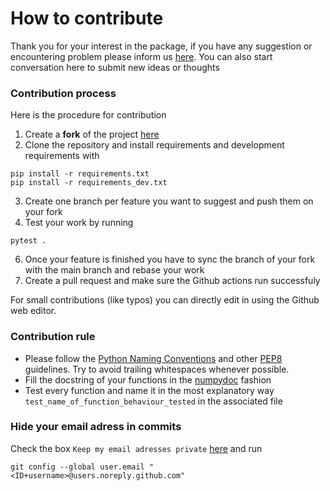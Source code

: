 # How to contribute
Thank you for your interest in the package, if you have any suggestion or encountering problem please inform us [here](https://github.com/eurobios-scb/acrocord/issues). You can also start conversation here to submit new ideas or thoughts


### Contribution process

Here is the procedure for contribution
1. Create a **fork** of the project [here](https://github.com/eurobios-scb/acrocord/fork)
2. Clone the repository and install requirements and development requirements with
```shell 
pip install -r requirements.txt
pip install -r requirements_dev.txt
```
3. Create one branch per feature you want to suggest and push them on your fork
4. Test your work by running 
```shell
pytest .
```
6. Once your feature is finished you have to sync the branch of your fork with the main branch and rebase your work
7. Create a pull request and make sure the Github actions run successfuly

For small contributions (like typos) you can directly edit in using the Github web editor.

### Contribution rule

* Please follow the [Python Naming Conventions](https://pep8.org/#prescriptive-naming-conventions) and other [PEP8](https://pep8.org/) guidelines. Try to avoid trailing whitespaces whenever possible.
* Fill the docstring of your functions in the [numpydoc](https://numpydoc.readthedocs.io/en/latest/) fashion
* Test every function and name it in the most explanatory way `test_name_of_function_behaviour_tested` in the associated file 

### Hide your email adress in commits
Check the box `Keep my email adresses private` [here](https://github.com/settings/emails) and run 
```shell 
git config --global user.email "<ID+username>@users.noreply.github.com"
```
